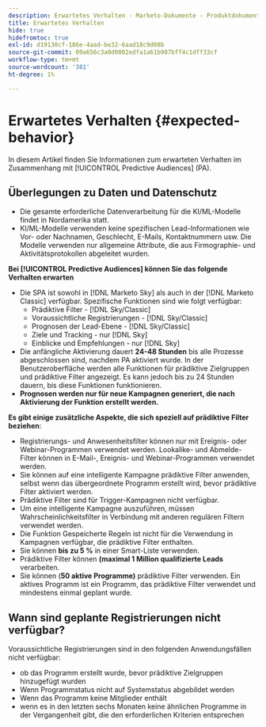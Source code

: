 ```yaml
---
description: Erwartetes Verhalten - Marketo-Dokumente - Produktdokumentation
title: Erwartetes Verhalten
hide: true
hidefromtoc: true
exl-id: d19130cf-186e-4aad-be32-6aad18c9d08b
source-git-commit: 09a656c3a0d0002edfa1a61b987bff4c1dff33cf
workflow-type: tm+mt
source-wordcount: '381'
ht-degree: 1%

---
```


# Erwartetes Verhalten {#expected-behavior}

In diesem Artikel finden Sie Informationen zum erwarteten Verhalten im Zusammenhang mit [!UICONTROL Predictive Audiences] (PA).

## Überlegungen zu Daten und Datenschutz

* Die gesamte erforderliche Datenverarbeitung für die KI/ML-Modelle findet in Nordamerika statt.
* KI/ML-Modelle verwenden keine spezifischen Lead-Informationen wie Vor- oder Nachnamen, Geschlecht, E-Mails, Kontaktnummern usw. Die Modelle verwenden nur allgemeine Attribute, die aus Firmographie- und Aktivitätsprotokollen abgeleitet wurden.

**Bei [!UICONTROL Predictive Audiences] können Sie das folgende Verhalten erwarten**

* Die SPA ist sowohl in [!DNL Marketo Sky] als auch in der [!DNL Marketo Classic] verfügbar. Spezifische Funktionen sind wie folgt verfügbar:
   * Prädiktive Filter - [!DNL Sky/Classic]
   * Voraussichtliche Registrierungen - [!DNL Sky/Classic]
   * Prognosen der Lead-Ebene - [!DNL Sky/Classic]
   * Ziele und Tracking - nur [!DNL Sky]
   * Einblicke und Empfehlungen - nur [!DNL Sky]
* Die anfängliche Aktivierung dauert **24-48 Stunden** bis alle Prozesse abgeschlossen sind, nachdem PA aktiviert wurde. In der Benutzeroberfläche werden alle Funktionen für prädiktive Zielgruppen und prädiktive Filter angezeigt. Es kann jedoch bis zu 24 Stunden dauern, bis diese Funktionen funktionieren.
* **Prognosen werden nur für neue Kampagnen generiert, die nach Aktivierung der Funktion erstellt werden.**

**Es gibt einige zusätzliche Aspekte, die sich speziell auf prädiktive Filter beziehen**:

* Registrierungs- und Anwesenheitsfilter können nur mit Ereignis- oder Webinar-Programmen verwendet werden. Lookalike- und Abmelde-Filter können in E-Mail-, Ereignis- und Webinar-Programmen verwendet werden.
* Sie können auf eine intelligente Kampagne prädiktive Filter anwenden, selbst wenn das übergeordnete Programm erstellt wird, bevor prädiktive Filter aktiviert werden.
* Prädiktive Filter sind für Trigger-Kampagnen nicht verfügbar.
* Um eine intelligente Kampagne auszuführen, müssen Wahrscheinlichkeitsfilter in Verbindung mit anderen regulären Filtern verwendet werden.
* Die Funktion Gespeicherte Regeln ist nicht für die Verwendung in Kampagnen verfügbar, die prädiktive Filter enthalten.
* Sie können **bis zu 5 %** in einer Smart-Liste verwenden.
* Prädiktive Filter können **(maximal 1 Million qualifizierte Leads** verarbeiten.
* Sie können (**50 aktive Programme)** prädiktive Filter verwenden. Ein aktives Programm ist ein Programm, das prädiktive Filter verwendet und mindestens einmal geplant wurde.

## Wann sind geplante Registrierungen nicht verfügbar?

Voraussichtliche Registrierungen sind in den folgenden Anwendungsfällen nicht verfügbar:

* ob das Programm erstellt wurde, bevor prädiktive Zielgruppen hinzugefügt wurden
* Wenn Programmstatus nicht auf Systemstatus abgebildet werden
* Wenn das Programm keine Mitglieder enthält
* wenn es in den letzten sechs Monaten keine ähnlichen Programme in der Vergangenheit gibt, die den erforderlichen Kriterien entsprechen
